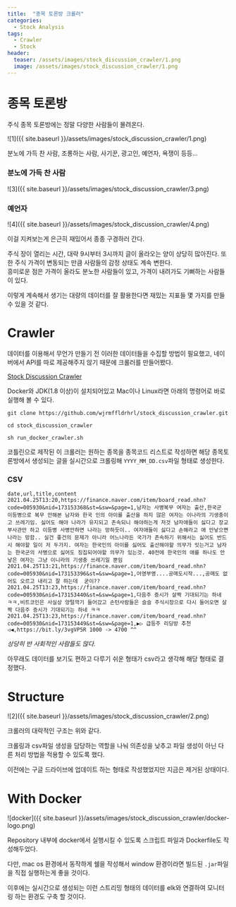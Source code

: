 ```yaml
---
title:  "종목 토론방 크롤러"
categories:
  - Stock Analysis
tags:
  - Crawler
  - Stock
header:
  teaser: /assets/images/stock_discussion_crawler/1.png
  image: /assets/images/stock_discussion_crawler/1.png
---  
```


# 종목 토론방
주식 종목 토론방에는 정말 다양한 사람들이 몰려온다.  

![1]({{ site.baseurl }}/assets/images/stock_discussion_crawler/1.png) 

분노에 가득 찬 사람, 조롱하는 사람, 사기꾼, 광고인, 예언자, 욕쟁이 등등...

### 분노에 가득 찬 사람
![3]({{ site.baseurl }}/assets/images/stock_discussion_crawler/3.png) 

### 예언자
![4]({{ site.baseurl }}/assets/images/stock_discussion_crawler/4.png)  

이걸 지켜보는게 은근히 재밌어서 종종 구경하러 간다.  

주식 장이 열리는 시간, 대략 9시부터 3시까지 글이 올라오는 양이 상당히 많아진다. 또한 주식 가격이 변동되는 만큼 사람들의 감정 상태도 계속 변한다.  
흥미로운 점은 가격이 올라도 분노한 사람들이 있고, 가격이 내려가도 기뻐하는 사람들이 있다.  

이렇게 계속해서 생기는 대량의 데이터를 잘 활용한다면 재밌는 지표들 몇 가지를 만들 수 있을 것 같다.  


# Crawler

데이터를 이용해서 무언가 만들기 전 이러한 데이터들을 수집할 방법이 필요했고, 네이버에서 API를 따로 제공해주지 않기 때문에 크롤러를 만들어봤다.  

[Stock Discussion Crawler](https://github.com/wjrmffldrhrl/stock_discussion_crawler)  

Docker와 JDK(1.8 이상)이 설치되어있고 Mac이나 Linux라면 아래의 명령어로 바로 실행해 볼 수 있다.
```shell
git clone https://github.com/wjrmffldrhrl/stock_discussion_crawler.git

cd stock_discussion_crawler

sh run_docker_crawler.sh
```  

코틀린으로 제작된 이 크롤러는 원하는 종목을 종목코드 리스트로 작성하면 해당 종목토론방에서 생성되는 글을 실시간으로 크롤링해 `YYYY_MM_DD.csv`파일 형태로 생성한다.  

### CSV
```csv
date,url,title,content
2021.04.25T13:20,https://finance.naver.com/item/board_read.nhn?code=005930&nid=173153368&st=&sw=&page=1,남자는 사병복무 여자는 출산,한국군 이등병으로 복무 안해본 남자와 한국 인의 아이를 출산을 하지 않은 여자는 이나라의 기생충이고 쓰레기임. 싫어도 해야 나라가 유지되고 존속되니 해야하는게 저것 남자애들이 싫다고 장교 부사관만 하고 이등병 사병안하면 나라는 망하듯이.. 여자애들이 싫다고 손해라고 애 안낳으면 나라는 망함.. 실건 좋건의 문제가 아니라 어느나라든 국가가 존속하기 위해서는 싫어도 반드시 해야할 일이 저 두가지. 여자는 한국인의 아이를 싫어도 출산해야할 의무가 잇는거고 남자는 한국군의 사병으로 싫어도 징집되어야할 의무가 있는것. 40전에 한국인의 애를 하나도 안낳은 여자는 그냥 이니라의 기생충 쓰레기일 뿐임
2021.04.25T13:21,https://finance.naver.com/item/board_read.nhn?code=005930&nid=173153396&st=&sw=&page=1,어영부영....공매도시작...,공매도 없어도 오르고 내리고 잘 하는데  굳이??
2021.04.25T13:23,https://finance.naver.com/item/board_read.nhn?code=005930&nid=173153440&st=&sw=&page=1,다음주 증시가 살짝 기대되기는 하네 ㅋㅋ,비트코인은 사실상 양털깍기 들어갔고 손턴사람들은 슬슬 주식시장으로 다시 들어오면 살짝 다음주 증시가 기대되기는 하네 ㅋㅋ
2021.04.25T13:23,https://finance.naver.com/item/board_read.nhn?code=005930&nid=173153449&st=&sw=&page=1,▶▷ 급등주 리딩방 추천 ◁◀,https://bit.ly/3vgVP5R 1000 -> 4700 ^^
```
*상당히 반 사회적인 사람들도 많다.*  

아무래도 데이터를 보기도 편하고 다루기 쉬운 형태가 csv라고 생각해 해당 형태로 결정했다.  
# Structure
![2]({{ site.baseurl }}/assets/images/stock_discussion_crawler/2.png) 

크롤러의 대략적인 구조는 위와 같다.  

크롤링과 csv파일 생성을 담당하는 역할을 나눠 의존성을 낮추고 파일 생성이 아닌 다른 처리 방법을 적용할 수 있도록 했다.  

이전에는 구글 드라이브에 업데이트 하는 형태로 작성했었지만 지금은 제거된 상태이다.  



# With Docker  
![docker]({{ site.baseurl }}/assets/images/stock_discussion_crawler/docker-logo.png) 

Repository 내부에 docker에서 실행시킬 수 있도록 스크립트 파일과 Dockerfile도 작성해두었다.  

다만, mac os 환경에서 동작하게 쉘을 작성해서 window 환경이라면 빌드된 `.jar`파일을 직접 실행하는게 좋을 것이다.  

이후에는 실시간으로 생성되는 이런 스트리밍 형태의 데이터를 elk와 연결하여 모니터링 하는 환경도 구축 할 것이다.
